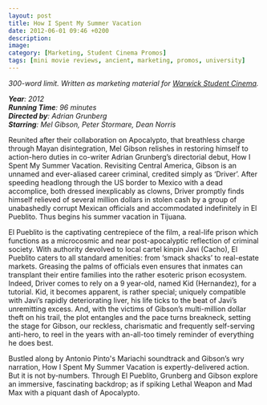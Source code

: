 ```yaml
---
layout: post
title: How I Spent My Summer Vacation
date: 2012-06-01 09:46 +0200
description: 
image: 
category: [Marketing, Student Cinema Promos]
tags: [mini movie reviews, ancient, marketing, promos, university]
---
```

*300-word limit. Written as marketing material for <a href = "https://warwick.film/filminfo?id=2921">Warwick Student Cinema</a>.*

***Year**: 2012  
**Running Time**: 96 minutes  
**Directed by**: Adrian Grunberg  
**Starring**: Mel Gibson, Peter Stormare, Dean Norris*  

Reunited after their collaboration on Apocalypto, that breathless charge through Mayan disintegration, Mel Gibson relishes in restoring himself to action-hero duties in co-writer Adrian Grunberg’s directorial debut, How I Spent My Summer Vacation. Revisiting Central America, Gibson is an unnamed and ever-aliased career criminal, credited simply as ‘Driver’. After speeding headlong through the US border to Mexico with a dead accomplice, both dressed inexplicably as clowns, Driver promptly finds himself relieved of several million dollars in stolen cash by a group of unabashedly corrupt Mexican officials and accommodated indefinitely in El Pueblito. Thus begins his summer vacation in Tijuana.

El Pueblito is the captivating centrepiece of the film, a real-life prison which functions as a microcosmic and near post-apocalyptic reflection of criminal society. With authority devolved to local cartel kinpin Javi (Cacho), El Pueblito caters to all standard amenities: from ‘smack shacks’ to real-estate markets. Greasing the palms of officials even ensures that inmates can transplant their entire families into the rather esoteric prison ecosystem. Indeed, Driver comes to rely on a 9 year-old, named Kid (Hernandez), for a tutorial. Kid, it becomes apparent, is rather special; uniquely compatible with Javi’s rapidly deteriorating liver, his life ticks to the beat of Javi’s unremitting excess. And, with the victims of Gibson’s multi-million dollar theft on his trail, the plot entangles and the pace turns breakneck, setting the stage for Gibson, our reckless, charismatic and frequently self-serving anti-hero, to reel in the years with an-all-too timely reminder of everything he does best.

Bustled along by Antonio Pinto's Mariachi soundtrack and Gibson’s wry narration, How I Spent My Summer Vacation is expertly-delivered action. But it is not by-numbers. Through El Pueblito, Grunberg and Gibson explore an immersive, fascinating backdrop; as if spiking Lethal Weapon and Mad Max with a piquant dash of Apocalypto.
